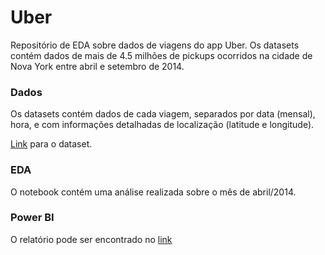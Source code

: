 # Uber

Repositório de EDA sobre dados de viagens do app Uber. Os datasets contém dados de mais de 4.5 milhões de pickups ocorridos na cidade de Nova York entre abril e setembro de 2014.

### Dados
Os datasets contém dados de cada viagem, separados por data (mensal), hora, e com informações detalhadas de localização (latitude e longitude).

[Link](https://www.kaggle.com/fivethirtyeight/uber-pickups-in-new-york-city) para o dataset.

### EDA

O notebook contém uma análise realizada sobre o mês de abril/2014.

### Power BI

O relatório pode ser encontrado no [link](https://app.powerbi.com/view?r=eyJrIjoiMjRkOTMxNWQtMzk1OS00MGZmLWFlODktZjM5MzRmMTJjNzA0IiwidCI6IjdlOTNlMjg2LWIyOWEtNDQ1NC1hNDFhLWU4NDE5ZWM5ZGViNSJ9)
